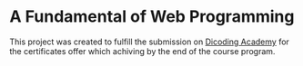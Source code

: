 # A Fundamental of Web Programming

This project was created to fulfill the submission on [Dicoding Academy](dicoding.com) for the certificates offer which achiving by the end of the course program.
